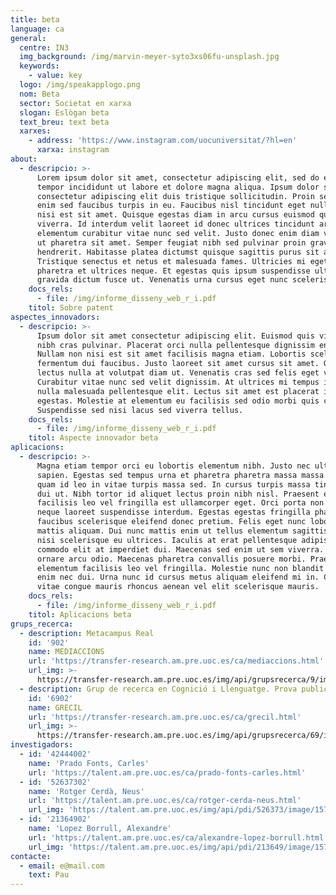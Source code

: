 ```yaml
---
title: beta
language: ca
general:
  centre: IN3
  img_background: /img/marvin-meyer-syto3xs06fu-unsplash.jpg
  keywords:
    - value: key
  logo: /img/speakapplogo.png
  nom: Beta
  sector: Societat en xarxa
  slogan: Eslògan beta
  text_breu: text beta
  xarxes:
    - address: 'https://www.instagram.com/uocuniversitat/?hl=en'
      xarxa: instagram
about:
  - descripcio: >-
      Lorem ipsum dolor sit amet, consectetur adipiscing elit, sed do eiusmod
      tempor incididunt ut labore et dolore magna aliqua. Ipsum dolor sit amet
      consectetur adipiscing elit duis tristique sollicitudin. Proin sed libero
      enim sed faucibus turpis in eu. Faucibus nisl tincidunt eget nullam non
      nisi est sit amet. Quisque egestas diam in arcu cursus euismod quis
      viverra. Id interdum velit laoreet id donec ultrices tincidunt arcu. Vitae
      elementum curabitur vitae nunc sed velit. Justo donec enim diam vulputate
      ut pharetra sit amet. Semper feugiat nibh sed pulvinar proin gravida
      hendrerit. Habitasse platea dictumst quisque sagittis purus sit amet.
      Tristique senectus et netus et malesuada fames. Ultricies mi eget mauris
      pharetra et ultrices neque. Et egestas quis ipsum suspendisse ultrices
      gravida dictum fusce ut. Venenatis urna cursus eget nunc scelerisque.
    docs_rels:
      - file: /img/informe_disseny_web_r_i.pdf
    titol: Sobre patent
aspectes_innovadors:
  - descripcio: >-
      Ipsum dolor sit amet consectetur adipiscing elit. Euismod quis viverra
      nibh cras pulvinar. Placerat orci nulla pellentesque dignissim enim.
      Nullam non nisi est sit amet facilisis magna etiam. Lobortis scelerisque
      fermentum dui faucibus. Justo laoreet sit amet cursus sit amet. Quis
      lectus nulla at volutpat diam ut. Venenatis cras sed felis eget velit.
      Curabitur vitae nunc sed velit dignissim. At ultrices mi tempus imperdiet
      nulla malesuada pellentesque elit. Lectus sit amet est placerat in
      egestas. Molestie at elementum eu facilisis sed odio morbi quis commodo.
      Suspendisse sed nisi lacus sed viverra tellus.
    docs_rels:
      - file: /img/informe_disseny_web_r_i.pdf
    titol: Aspecte innovador beta
aplicacions:
  - descripcio: >-
      Magna etiam tempor orci eu lobortis elementum nibh. Justo nec ultrices dui
      sapien. Egestas sed tempus urna et pharetra pharetra massa massa. Lectus
      quam id leo in vitae turpis massa sed. In cursus turpis massa tincidunt
      dui ut. Nibh tortor id aliquet lectus proin nibh nisl. Praesent elementum
      facilisis leo vel fringilla est ullamcorper eget. Orci porta non pulvinar
      neque laoreet suspendisse interdum. Egestas egestas fringilla phasellus
      faucibus scelerisque eleifend donec pretium. Felis eget nunc lobortis
      mattis aliquam. Dui nunc mattis enim ut tellus elementum sagittis. In nisl
      nisi scelerisque eu ultrices. Iaculis at erat pellentesque adipiscing
      commodo elit at imperdiet dui. Maecenas sed enim ut sem viverra. Dui id
      ornare arcu odio. Maecenas pharetra convallis posuere morbi. Praesent
      elementum facilisis leo vel fringilla. Molestie nunc non blandit massa
      enim nec dui. Urna nunc id cursus metus aliquam eleifend mi in. Cursus
      vitae congue mauris rhoncus aenean vel elit scelerisque mauris.
    docs_rels:
      - file: /img/informe_disseny_web_r_i.pdf
    titol: Aplicacions beta
grups_recerca:
  - description: Metacampus Real
    id: '902'
    name: MEDIACCIONS
    url: 'https://transfer-research.am.pre.uoc.es/ca/mediaccions.html'
    url_img: >-
      https://transfer-research.am.pre.uoc.es/img/api/grupsrecerca/9/image/1573919706793
  - description: Grup de recerca en Cognició i Llenguatge. Prova publicació
    id: '6902'
    name: GRECIL
    url: 'https://transfer-research.am.pre.uoc.es/ca/grecil.html'
    url_img: >-
      https://transfer-research.am.pre.uoc.es/img/api/grupsrecerca/69/image/1573820863832
investigadors:
  - id: '42444002'
    name: 'Prado Fonts, Carles'
    url: 'https://talent.am.pre.uoc.es/ca/prado-fonts-carles.html'
  - id: '52637302'
    name: 'Rotger Cerdà, Neus'
    url: 'https://talent.am.pre.uoc.es/ca/rotger-cerda-neus.html'
    url_img: 'https://talent.am.pre.uoc.es/img/api/pdi/526373/image/1573926566251'
  - id: '21364902'
    name: 'Lopez Borrull, Alexandre'
    url: 'https://talent.am.pre.uoc.es/ca/alexandre-lopez-borrull.html'
    url_img: 'https://talent.am.pre.uoc.es/img/api/pdi/213649/image/1573933327138'
contacte:
  - email: e@mail.com
    text: Pau
---
```



